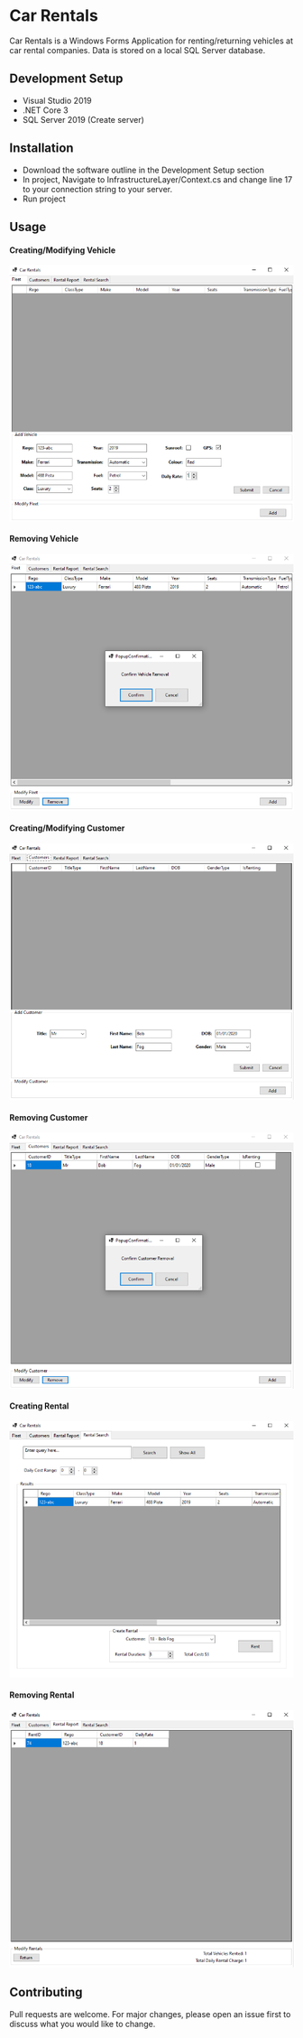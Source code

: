 # Car Rentals

Car Rentals is a Windows Forms Application for renting/returning vehicles at car rental companies. Data is stored on a local SQL Server database.

## Development Setup

- Visual Studio 2019
- .NET Core 3
- SQL Server 2019 (Create server)

## Installation
- Download the software outline in the Development Setup section
- In project, Navigate to InfrastructureLayer/Context.cs and change line 17 to your connection string to your server.
- Run project

## Usage

#### Creating/Modifying Vehicle
![](https://github.com/Jonathan-ol-Salazar/CarRentals/blob/master/ProjectDocuments/Create_Vehicle.PNG)

#### Removing Vehicle
![](https://github.com/Jonathan-ol-Salazar/CarRentals/blob/master/ProjectDocuments/Vehicle_Removal.PNG)

#### Creating/Modifying Customer
![](https://github.com/Jonathan-ol-Salazar/CarRentals/blob/master/ProjectDocuments/Create_Customer.PNG)

#### Removing Customer
![](https://github.com/Jonathan-ol-Salazar/CarRentals/blob/master/ProjectDocuments/Customer_Removal.PNG)

#### Creating Rental
![](https://github.com/Jonathan-ol-Salazar/CarRentals/blob/master/ProjectDocuments/RentalSearch_Tab.PNG)

#### Removing Rental
![](https://github.com/Jonathan-ol-Salazar/CarRentals/blob/master/ProjectDocuments/RentalReport_Tab.PNG)

## Contributing
Pull requests are welcome. For major changes, please open an issue first to discuss what you would like to change.


